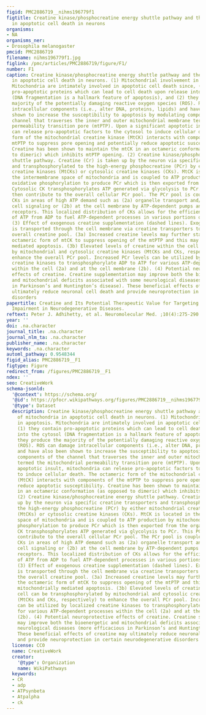 ```yaml
---
figid: PMC2886719__nihms196779f1
figtitle: Creatine kinase/phosphocreatine energy shuttle pathway and the role of mitochondria
  in apoptotic cell death in neurons
organisms:
- NA
organisms_ner:
- Drosophila melanogaster
pmcid: PMC2886719
filename: nihms196779f1.jpg
figlink: /pmc/articles/PMC2886719/figure/F1/
number: F1
caption: Creatine kinase/phosphocreatine energy shuttle pathway and the role of mitochondria
  in apoptotic cell death in neurons. (1) Mitochondrial involvement in apoptosis.
  Mitochondria are intimately involved in apoptotic cell death since, (1) they contain
  pro-apoptotic proteins which can lead to cell death upon release into the cytosol
  (DNA fragmentation is a hallmark feature of apoptosis), and (2) they produce the
  majority of the potentially damaging reactive oxygen species (ROS). ROS can damage
  intracellular components (i.e., alter DNA, proteins, lipids) and have also been
  shown to increase the susceptibility to apoptosis by modulating components of the
  channel that traverses the inner and outer mitochondrial membrane termed the mitochondrial
  permeability transition pore (mtPTP). Upon a significant apoptotic insult, mitochondria
  can release pro-apoptotic factors to the cytosol to induce cellular death. The octameric
  form of the mitochondrial creatine kinase (MtCK) interacts with components of the
  mtPTP to suppress pore opening and potentially reduce apoptotic susceptibility.
  Creatine has been shown to maintain the mtCK in an octameric conformation (as opposed
  to dimeric) which inhibits mtPTP opening. (2) Creatine kinase/phosphocreatine energy
  shuttle pathway. Creatine (Cr) is taken up by the neuron via specific creatine transporters
  and transphosphorylated to the high-energy phosphocreatine (PCr) by either mitochondrial
  creatine kinases (MtCKs) or cytosolic creatine kinases (CKs). MtCK is located in
  the intermembrane space of mitochondria and is coupled to ATP production by mitochondrial
  oxidative phosphorylation to produce PCr which is then exported from the organelle.
  Cytosolic CK transphosphorylates ATP generated via glycolysis to PCr. This PCr can
  then contribute to the overall cellular PCr pool. The PCr pool is coupled to localized
  CKs in areas of high ATP demand such as (2a) organelle transport and/or ATP dependent
  cell signaling or (2b) at the cell membrane by ATP-dependent pumps and/or ATP-dependent
  receptors. This localized distribution of CKs allows for the efficient production
  of ATP from ADP to fuel ATP-dependent processes in various portions of the cell.
  (3) Effect of exogenous creatine supplementation (dashed lines). Exogenous creatine
  is transported through the cell membrane via creatine transporters to increase the
  overall creatine pool. (3a) Increased creatine levels may further stabilize the
  octameric form of mtCK to suppress opening of the mtPTP and this may reduce mitochondrially
  mediated apoptosis. (3b) Elevated levels of creatine within the cell can be transphosphorylated
  by mitochondrial and cytosolic creatine kinases (MtCKs and CKs, respectively) to
  enhance the overall PCr pool. Increased PCr levels can be utilized by localized
  creatine kinases to transphosphorylate ADP to ATP for various ATP-dependent processes
  within the cell (2a) and at the cell membrane (2b). (4) Potential neuroprotective
  effects of creatine. Creatine supplementation may improve both the bioenergetic
  and mitochondrial deficits associated with some neurological diseases (more efficacious
  in Parkinson’s and Huntington’s disease). These beneficial effects of creatine may
  ultimately reduce neuronal cell death and provide neuroprotection in certain neurodegenerative
  disorders
papertitle: Creatine and Its Potential Therapeutic Value for Targeting Cellular Energy
  Impairment in Neurodegenerative Diseases.
reftext: Peter J. Adhihetty, et al. Neuromolecular Med. ;10(4):275-290.
year: ''
doi: .na.character
journal_title: .na.character
journal_nlm_ta: .na.character
publisher_name: .na.character
keywords: .na.character
automl_pathway: 0.9548344
figid_alias: PMC2886719__F1
figtype: Figure
redirect_from: /figures/PMC2886719__F1
ndex: ''
seo: CreativeWork
schema-jsonld:
  '@context': https://schema.org/
  '@id': https://pfocr.wikipathways.org/figures/PMC2886719__nihms196779f1.html
  '@type': Dataset
  description: Creatine kinase/phosphocreatine energy shuttle pathway and the role
    of mitochondria in apoptotic cell death in neurons. (1) Mitochondrial involvement
    in apoptosis. Mitochondria are intimately involved in apoptotic cell death since,
    (1) they contain pro-apoptotic proteins which can lead to cell death upon release
    into the cytosol (DNA fragmentation is a hallmark feature of apoptosis), and (2)
    they produce the majority of the potentially damaging reactive oxygen species
    (ROS). ROS can damage intracellular components (i.e., alter DNA, proteins, lipids)
    and have also been shown to increase the susceptibility to apoptosis by modulating
    components of the channel that traverses the inner and outer mitochondrial membrane
    termed the mitochondrial permeability transition pore (mtPTP). Upon a significant
    apoptotic insult, mitochondria can release pro-apoptotic factors to the cytosol
    to induce cellular death. The octameric form of the mitochondrial creatine kinase
    (MtCK) interacts with components of the mtPTP to suppress pore opening and potentially
    reduce apoptotic susceptibility. Creatine has been shown to maintain the mtCK
    in an octameric conformation (as opposed to dimeric) which inhibits mtPTP opening.
    (2) Creatine kinase/phosphocreatine energy shuttle pathway. Creatine (Cr) is taken
    up by the neuron via specific creatine transporters and transphosphorylated to
    the high-energy phosphocreatine (PCr) by either mitochondrial creatine kinases
    (MtCKs) or cytosolic creatine kinases (CKs). MtCK is located in the intermembrane
    space of mitochondria and is coupled to ATP production by mitochondrial oxidative
    phosphorylation to produce PCr which is then exported from the organelle. Cytosolic
    CK transphosphorylates ATP generated via glycolysis to PCr. This PCr can then
    contribute to the overall cellular PCr pool. The PCr pool is coupled to localized
    CKs in areas of high ATP demand such as (2a) organelle transport and/or ATP dependent
    cell signaling or (2b) at the cell membrane by ATP-dependent pumps and/or ATP-dependent
    receptors. This localized distribution of CKs allows for the efficient production
    of ATP from ADP to fuel ATP-dependent processes in various portions of the cell.
    (3) Effect of exogenous creatine supplementation (dashed lines). Exogenous creatine
    is transported through the cell membrane via creatine transporters to increase
    the overall creatine pool. (3a) Increased creatine levels may further stabilize
    the octameric form of mtCK to suppress opening of the mtPTP and this may reduce
    mitochondrially mediated apoptosis. (3b) Elevated levels of creatine within the
    cell can be transphosphorylated by mitochondrial and cytosolic creatine kinases
    (MtCKs and CKs, respectively) to enhance the overall PCr pool. Increased PCr levels
    can be utilized by localized creatine kinases to transphosphorylate ADP to ATP
    for various ATP-dependent processes within the cell (2a) and at the cell membrane
    (2b). (4) Potential neuroprotective effects of creatine. Creatine supplementation
    may improve both the bioenergetic and mitochondrial deficits associated with some
    neurological diseases (more efficacious in Parkinson’s and Huntington’s disease).
    These beneficial effects of creatine may ultimately reduce neuronal cell death
    and provide neuroprotection in certain neurodegenerative disorders
  license: CC0
  name: CreativeWork
  creator:
    '@type': Organization
    name: WikiPathways
  keywords:
  - CR
  - adp
  - ATPsynbeta
  - Atpalpha
  - ck
---
```

